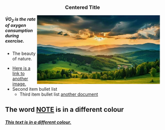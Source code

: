### <p align="center"> Centered Title </p>

<p> <img align="right" width="400" height "300" src="https://github.com/ABarpaga/KNES381/blob/main/mountain-countryside-landscape-at-sunset-dramatic-sky-over-a-distant-valley-green-fields-and-trees-on-hill-beautiful-natural-landscapes-of-the-carpathians-generative-ai-variation-8-photo.jpg" </p>

##### <p align=left> <span>V&#775;</span>O<sub>2</sub> is the rate of oxygen consumption during exercise. </p>
* The beauty of nature.
+ [Here is a link to another image.]()
+ Second item bullet list
    + Third item bullet list
[another document](readme.md)
## The word [NOTE]() is in a different colour
##### [This text is in a different colour.]()

